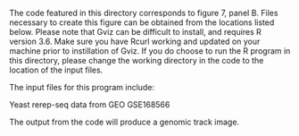The code featured in this directory corresponds to figure 7, panel B. Files necessary to create this figure can be obtained from the locations listed below. Please note that Gviz can be difficult to install, and requires R version 3.6. Make sure you have Rcurl working and updated on your machine prior to instillation of Gviz. If you do choose to run the R program in this directory, please change the working directory in the code to the location of the input files.

The input files for this program include:

Yeast rerep-seq data from GEO GSE168566

The output from the code will produce a genomic track image.

